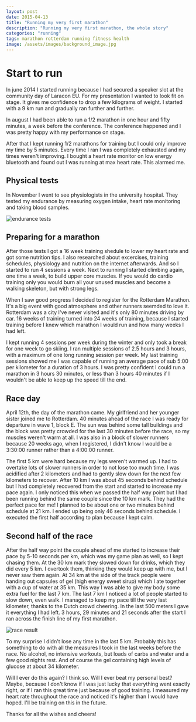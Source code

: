 ```yaml
---
layout: post
date: 2015-04-13
title: "Running my very first marathon"
description: "Running my very first marathon, the whole story"
categories: "running"
tags: marathon rotterdam running fitness health
image: /assets/images/background_image.jpg
---
```


# Start to run

In june 2014 I started running because I had secured a speaker slot at the community day of Laracon EU. For my presentation I wanted to look fit on stage. It gives me confidence to drop a few kilograms of weight. I started with a 9 km run and gradually ran further and further.

In august I had been able to run a 1/2 marathon in one hour and fifty minutes, a week before the conference. The conference happened and I was pretty happy with my performance on stage.

After that I kept running 1/2 marathons for training but I could only improve my time by 5 minutes. Every time I ran I was completely exhausted and my times weren't improving. I bought a heart rate monitor on low energy bluetooth and found out I was running at max heart rate. This alarmed me.

## Physical tests

In November I went to see physiologists in the university hospital. They tested my endurance by measuring oxygen intake, heart rate monitoring and taking blood samples.

![endurance tests](http://www.uzgent.be/nl/zorgaanbod/mdspecialismen/Centrum-voor-sportgeneeskunde/PublishingImages/Paginas/default/sport2.jpg)

## Preparing for a marathon

After those tests I got a 16 week training shedule to lower my heart rate and got some nutrition tips. I also researched about excercises, training schedules, physiology and nutrition on the internet afterwards. And so I started to run 4 sessions a week. Next to running I started climbing again, one time a week, to build upper core muscles. If you would do cardio training only you would burn all your unused muscles and become a walking skeleton, but with strong legs.

When I saw good progress I decided to register for the Rotterdam Marathon. It's a big event with good atmosphere and other runners seemded to love it. Rotterdam was a city I've never visited and it's only 80 minutes driving by car. 16 weeks of training turned into 24 weeks of training, because I started training before I knew which marathon I would run and how many weeks I had left.

I kept running 4 sessions per week during the winter and only took a break for one week to go skiing. I ran multiple sessions of 2.5 hours and 3 hours, with a maximum of one long running session per week. My last training sessions showed me I was capable of running an average pace of sub 5:00 per kilometer for a duration of 3 hours. I was pretty confident I could run a marathon in 3 hours 30 minutes, or less than 3 hours 40 minutes if I wouldn't be able to keep up the speed till the end.

## Race day

April 12th, the day of the marathon came. My girlfriend and her younger sister joined me to Rotterdam. 40 minutes ahead of the race I was ready for departure in wave 1, block E. The sun was behind some tall buildings and the block was pretty crowded for the last 30 minutes before the race, so my muscles weren't warm at all. I was also in a block of slower runners because 20 weeks ago, when I registered, I didn't know I would be a 3:30:00 runner rather than a 4:00:00 runner.

The first 5 km were hard because my legs weren't warmed up. I had to overtake lots of slower runners in order to not lose too much time. I was acidified after 2 kilometers and had to gently slow down for the next few kilometers to recover. After 10 km I was about 45 seconds behind schedule but I had completely recovered from the start and started to increase my pace again. I only noticed this when we passed the half way point but I had been running behind the same couple since the 10 km mark. They had the perfect pace for me! I planned to be about one or two minutes behind schedule at 21 km. I ended up being only 46 seconds behind schedule. I executed the first half according to plan because I kept calm.

## Second half of the race

After the half way point the couple ahead of me started to increase their pace by 5-10 seconds per km, which was my game plan as well, so I kept chasing them. At the 30 km mark they slowed down for drinks, which they did every 5 km. I overtook them, thinking they would keep up with me, but I never saw them again. At 34 km at the side of the track people were handing out capsules of gel (high energy sweet sirup) which I ate together with a cup of water at 35 km. This way I was able to give my body some extra fuel for the last 7 km. The last 7 km I noticed a lot of people started to slow down, even walk. I managed to keep my pace till the very last kilometer, thanks to the Dutch crowd cheering. In the last 500 meters I gave it everything I had left. 3 hours, 29 minutes and 21 seconds after the start I ran across the finish line of my first marathon.

![race result](https://www.dropbox.com/s/exb688c93krx6e3/2015-04-13%2009.50.36.jpg?dl=1)

To my surprise I didn't lose any time in the last 5 km. Probably this has something to do with all the measures I took in the last weeks before the race. No alcohol, no intensive workouts, but loads of carbs and water and a few good nights rest. And of course the gel containing high levels of glucose at about 34 kilometer.

Will I ever do this again? I think so.
Will I ever beat my personal best? Maybe, because I don't know if I was just lucky that everything went exactly right, or if I ran this great time just because of good training. I measured my heart rate throughout the race and noticed it's higher than I would have hoped. I'll be training on this in the future.

Thanks for all the wishes and cheers!
